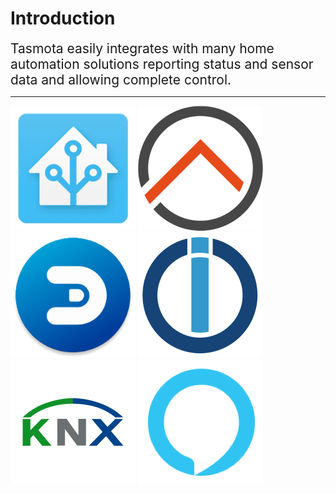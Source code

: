 # Introduction
<div style="font-size:150%;">
Tasmota easily integrates with many home automation solutions reporting status and sensor data and allowing complete control.
</div>
<hr>
<p>

[![HomeAssistant](_media/logo/home-assistant.png)](Home-Assistant.md)
[![openHAB](_media/logo/openhab.png)](openHAB.md)
[![Domoticz](_media/logo/domoticz.png)](Domoticz.md)
![ioBroker](_media/logo/iobroker.png)
[![KNX](_media/logo/knx.png)](KNX.md)
[![Alexa](_media/logo/alexa.png)](Alexa.md)